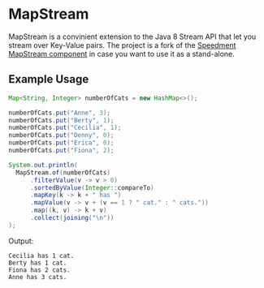 # MapStream
MapStream is a convinient extension to the Java 8 Stream API that let you stream over Key-Value pairs. The project is a fork of the [Speedment MapStream component](http://github.com/speedment/speedment/) in case you want to use it as a stand-alone.

## Example Usage
```java
Map<String, Integer> numberOfCats = new HashMap<>();

numberOfCats.put("Anne", 3);
numberOfCats.put("Berty", 1);
numberOfCats.put("Cecilia", 1);
numberOfCats.put("Denny", 0);
numberOfCats.put("Erica", 0);
numberOfCats.put("Fiona", 2);

System.out.println(
  MapStream.of(numberOfCats)
      .filterValue(v -> v > 0)
      .sortedByValue(Integer::compareTo)
      .mapKey(k -> k + " has ")
      .mapValue(v -> v + (v == 1 ? " cat." : " cats."))
      .map((k, v) -> k + v)
      .collect(joining("\n"))
);
```
Output:
```
Cecilia has 1 cat.
Berty has 1 cat.
Fiona has 2 cats.
Anne has 3 cats.
```
